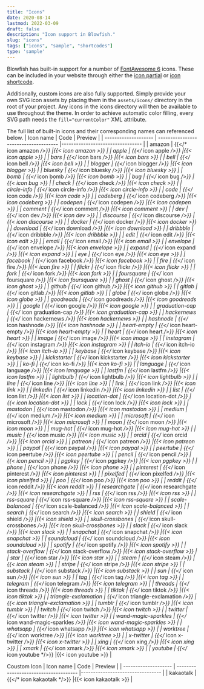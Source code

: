 ```yaml
---
title: "Icons"
date: 2020-08-14
lastmod: 2022-03-09
draft: false
description: "Icon support in Blowfish."
slug: "icons"
tags: ["icons", "sample", "shortcodes"]
type: 'sample'
---
```


Blowfish has built-in support for a number of [FontAwesome 6](https://fontawesome.com/icons) icons. These can be included in your website through either the [icon partial]() or [icon shortcode]().

Additionally, custom icons are also fully supported. Simply provide your own SVG icon assets by placing them in the `assets/icons/` directory in the root of your project. Any icons in the icons directory will then be available to use throughout the theme. In order to achieve automatic color filling, every SVG path needs the `fill="currentColor"` XML attribute.

The full list of built-in icons and their corresponding names can referenced below.
| Icon name            | Code                                  | Preview                          |
| -------------------- | ------------------------------------- |--------------------------------- |
| amazon               | {{</* icon amazon  */>}}              |{{< icon amazon >}}               |
| apple                | {{</* icon apple */>}}                |{{< icon apple >}}                |
| bars                 | {{</* icon bars */>}}                 |{{< icon bars >}}                 |
| bell                 | {{</* icon bell */>}}                 |{{< icon bell >}}                 |
| blogger              | {{</* icon blogger */>}}              |{{< icon blogger >}}              |
| bluesky              | {{</* icon bluesky */>}}              |{{< icon bluesky >}}              |
| bomb                 | {{</* icon bomb */>}}                 |{{< icon bomb >}}                 |
| bug                  | {{</* icon bug */>}}                  |{{< icon bug >}}                  |
| check                | {{</* icon check */>}}                |{{< icon check >}}                |
| circle-info          | {{</* icon circle-info */>}}          |{{< icon circle-info >}}          |
| code                 | {{</* icon code */>}}                 |{{< icon code >}}                 |
| codeberg             | {{</* icon codeberg */>}}             |{{< icon codeberg >}}             |
| codepen              | {{</* icon codepen */>}}              |{{< icon codepen >}}              |
| comment              | {{</* icon comment */>}}              |{{< icon comment >}}              |
| dev                  | {{</* icon dev */>}}                  |{{< icon dev >}}                  |
| discourse            | {{</* icon discourse */>}}            |{{< icon discourse >}}            |
| docker               | {{</* icon docker */>}}               |{{< icon docker >}}               |
| download             | {{</* icon download */>}}             |{{< icon download >}}             |
| dribbble             | {{</* icon dribbble */>}}             |{{< icon dribbble >}}             |
| edit                 | {{</* icon edit */>}}                 |{{< icon edit >}}                 |
| email                | {{</* icon email */>}}                |{{< icon email >}}                |
| envelope             | {{</* icon envelope */>}}             |{{< icon envelope >}}             |
| expand               | {{</* icon expand */>}}               |{{< icon expand >}}               |
| eye                  | {{</* icon eye */>}}                  |{{< icon eye >}}                  |
| facebook             | {{</* icon facebook */>}}             |{{< icon facebook >}}             |
| fire                 | {{</* icon fire */>}}                 |{{< icon fire >}}                 |
| flickr               | {{</* icon flickr */>}}               |{{< icon flickr >}}               |
| fork                 | {{</* icon fork */>}}                 |{{< icon fork >}}                 |
| foursquare           | {{</* icon foursquare */>}}           |{{< icon foursquare >}}           |
| ghost                | {{</* icon ghost */>}}                |{{< icon ghost >}}                |
| github               | {{</* icon github */>}}               |{{< icon github >}}               |
| gitlab               | {{</* icon gitlab */>}}               |{{< icon gitlab >}}               |
| globe                | {{</* icon globe */>}}                |{{< icon globe >}}                |
| goodreads            | {{</* icon goodreads */>}}            |{{< icon goodreads >}}            |
| google               | {{</* icon google */>}}               |{{< icon google >}}               |
| graduation-cap       | {{</* icon graduation-cap */>}}       |{{< icon graduation-cap >}}       |
| hackernews           | {{</* icon hackernews */>}}           |{{< icon hackernews >}}           |
| hashnode             | {{</* icon hashnode */>}}             |{{< icon hashnode >}}             |
| heart-empty          | {{</* icon heart-empty */>}}          |{{< icon heart-empty >}}          |
| heart                | {{</* icon heart */>}}                |{{< icon heart >}}                |
| image                | {{</* icon image */>}}                |{{< icon image >}}                |
| instagram            | {{</* icon instagram */>}}            |{{< icon instagram >}}            |
| itch-io              | {{</* icon itch-io */>}}              |{{< icon itch-io >}}              |
| keybase              | {{</* icon keybase */>}}              |{{< icon keybase >}}              |
| kickstarter          | {{</* icon kickstarter */>}}          |{{< icon kickstarter >}}          |
| ko-fi                | {{</* icon ko-fi */>}}                |{{< icon ko-fi >}}                |
| language             | {{</* icon language */>}}             |{{< icon language >}}             |
| lastfm               | {{</* icon lastfm */>}}               |{{< icon lastfm >}}               |
| lightbulb            | {{</* icon lightbulb */>}}            |{{< icon lightbulb >}}            |
| line                 | {{</* icon line */>}}                 |{{< icon line >}}                 |
| link                 | {{</* icon link */>}}                 |{{< icon link >}}                 |
| linkedin             | {{</* icon linkedin */>}}             |{{< icon linkedin >}}             |
| list                 | {{</* icon list */>}}                 |{{< icon list >}}                 |
| location-dot         | {{</* icon location-dot */>}}         |{{< icon location-dot >}}         |
| lock                 | {{</* icon lock */>}}                 |{{< icon lock >}}                 |
| mastodon             | {{</* icon mastodon */>}}             |{{< icon mastodon >}}             |
| medium               | {{</* icon medium */>}}               |{{< icon medium >}}               |
| microsoft            | {{</* icon microsoft */>}}            |{{< icon microsoft >}}            |
| moon                 | {{</* icon moon */>}}                 |{{< icon moon >}}                 |
| mug-hot              | {{</* icon mug-hot */>}}              |{{< icon mug-hot >}}              |
| music                | {{</* icon music */>}}                |{{< icon music >}}                |
| orcid                | {{</* icon orcid */>}}                |{{< icon orcid >}}                |
| patreon              | {{</* icon patreon */>}}              |{{< icon patreon >}}              |
| paypal               | {{</* icon paypal */>}}               |{{< icon paypal >}}               |
| peertube             | {{</* icon peertube */>}}             |{{< icon peertube >}}             |
| pencil               | {{</* icon pencil */>}}               |{{< icon pencil >}}               |
| pgpkey               | {{</* icon pgpkey */>}}               |{{< icon pgpkey >}}               |
| phone                | {{</* icon phone */>}}                |{{< icon phone >}}                |
| pinterest            | {{</* icon pinterest */>}}            |{{< icon pinterest >}}            |
| pixelfed             | {{</* icon pixelfed */>}}             |{{< icon pixelfed >}}             |
| poo                  | {{</* icon poo */>}}                  |{{< icon poo >}}                  |
| reddit               | {{</* icon reddit */>}}               |{{< icon reddit >}}               |
| researchgate         | {{</* icon researchgate */>}}         |{{< icon researchgate >}}         |
| rss                  | {{</* icon rss */>}}                  |{{< icon rss >}}                  |
| rss-square           | {{</* icon rss-square */>}}           |{{< icon rss-square >}}           |
| scale-balanced       | {{</* icon scale-balanced */>}}       |{{< icon scale-balanced >}}       |
| search               | {{</* icon search */>}}               |{{< icon search >}}               |
| shield               | {{</* icon shield */>}}               |{{< icon shield >}}               |
| skull-crossbones     | {{</* icon skull-crossbones */>}}     |{{< icon skull-crossbones >}}     |
| slack                | {{</* icon slack */>}}                |{{< icon slack >}}                |
| snapchat             | {{</* icon snapchat */>}}             |{{< icon snapchat >}}             |
| soundcloud           | {{</* icon soundcloud */>}}           |{{< icon soundcloud >}}           |
| spotify              | {{</* icon spotify */>}}              |{{< icon spotify >}}              |
| stack-overflow       | {{</* icon stack-overflow */>}}       |{{< icon stack-overflow >}}       |
| star                 | {{</* icon star */>}}                 |{{< icon star >}}                 |
| steam                | {{</* icon steam */>}}                |{{< icon steam >}}                |
| stripe               | {{</* icon stripe */>}}               |{{< icon stripe >}}               |
| substack             | {{</* icon substack */>}}             |{{< icon substack >}}             |
| sun                  | {{</* icon sun */>}}                  |{{< icon sun >}}                  |
| tag                  | {{</* icon tag */>}}                  |{{< icon tag >}}                  |
| telegram             | {{</* icon telegram */>}}             |{{< icon telegram >}}             |
| threads              | {{</* icon threads */>}}              |{{< icon threads >}}              |
| tiktok               | {{</* icon tiktok */>}}               |{{< icon tiktok >}}               |
| triangle-exclamation | {{</* icon triangle-exclamation */>}} |{{< icon triangle-exclamation >}} |
| tumblr               | {{</* icon tumblr */>}}               |{{< icon tumblr >}}               |
| twitch               | {{</* icon twitch */>}}               |{{< icon twitch >}}               |
| twitter              | {{</* icon twitter */>}}              |{{< icon twitter >}}              |
| wand-magic-sparkles  | {{</* icon wand-magic-sparkles */>}}  |{{< icon wand-magic-sparkles >}}  |
| whatsapp             | {{</* icon whatsapp */>}}             |{{< icon whatsapp >}}             |
| worktree             | {{</* icon worktree */>}}             |{{< icon worktree >}}             |
| x-twitter            | {{</* icon x-twitter */>}}            |{{< icon x-twitter >}}            |
| xing                 | {{</* icon xing */>}}                 |{{< icon xing >}}                 |
| xmark                | {{</* icon xmark */>}}                |{{< icon xmark >}}                |
| youtube              | {{</* icon youtube */>}}              |{{< icon youtube >}}              |

Coustom Icon
| Icon name            | Code                                  | Preview                          |
| -------------------- | ------------------------------------- |--------------------------------- |
| kakaotalk            | {{</* icon kakaotalk  */>}}           |{{< icon kakaotalk >}}            |